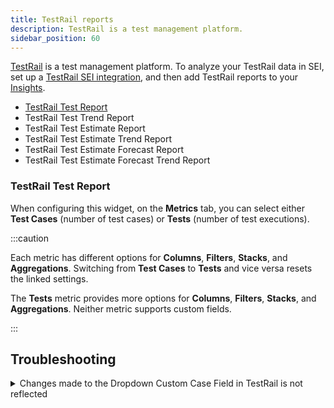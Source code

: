 ```yaml
---
title: TestRail reports
description: TestRail is a test management platform.
sidebar_position: 60
---
```


[TestRail](https://www.testrail.com/) is a test management platform. To analyze your TestRail data in SEI, set up a [TestRail SEI integration](../../sei-integrations/automated-integrations/sei-integration-testrail.md), and then add TestRail reports to your [Insights](../../sei-insights.md).

* [TestRail Test Report](#testrail-test-report)
* TestRail Test Trend Report
* TestRail Test Estimate Report
* TestRail Test Estimate Trend Report
* TestRail Test Estimate Forecast Report
* TestRail Test Estimate Forecast Trend Report

### TestRail Test Report

When configuring this widget, on the **Metrics** tab, you can select either **Test Cases** (number of test cases) or **Tests** (number of test executions).

:::caution

Each metric has different options for **Columns**, **Filters**, **Stacks**, and **Aggregations**. Switching from **Test Cases** to **Tests** and vice versa resets the linked settings.

The **Tests** metric provides more options for **Columns**, **Filters**, **Stacks**, and **Aggregations**. Neither metric supports custom fields.

:::

## Troubleshooting

<details>
<summary>Changes made to the Dropdown Custom Case Field in TestRail is not reflected</summary>

In some cases, changes made to a Dropdown Custom Case Field in TestRail may not be properly reflected if the "Save Field" button is disabled.

* Navigate to the **TestRail administration** panel.
* Select **"Administration"** from the main menu
* Click on **"Custom Fields"** in the **"Customizations"** section
* Edit the **Dropdown Custom Case Field**
* Inside the custom field settings, locate the **"Projects Options"** section.&#x20;
* Select the other option and not "**All Projects"**&#x20;
* After selecting the other option, switch back to **"All Projects"** as your choice.
* Ensure the **"Save Field"** button is not disabled.
* Save the field (Note: Make sure the Save Field button is not disabled, if its disabled changes will not be reflected).

</details>